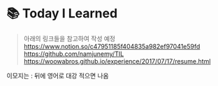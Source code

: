 # :books: Today I Learned 

>아래의 링크들을 참고하여 작성 예정
https://www.notion.so/c47951185f404835a982ef97041e59fd
https://github.com/namjunemy/TIL
https://woowabros.github.io/experience/2017/07/17/resume.html

이모지는 : 뒤에 영어로 대강 적으면 나옴
